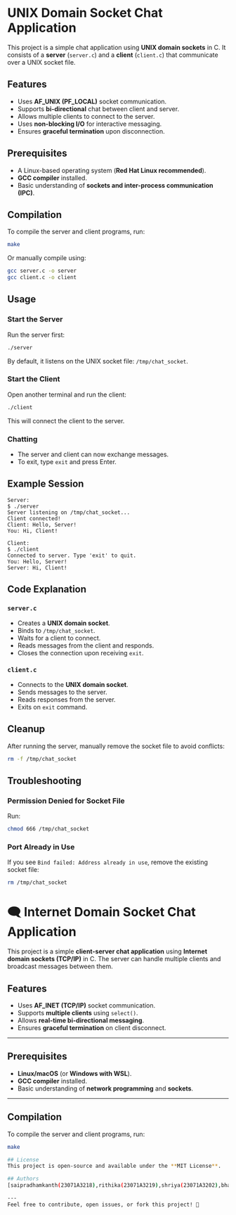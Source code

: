# UNIX Domain Socket Chat Application

This project is a simple chat application using **UNIX domain sockets** in C. It consists of a **server** (`server.c`) and a **client** (`client.c`) that communicate over a UNIX socket file.

## Features
- Uses **AF_UNIX (PF_LOCAL)** socket communication.
- Supports **bi-directional** chat between client and server.
- Allows multiple clients to connect to the server.
- Uses **non-blocking I/O** for interactive messaging.
- Ensures **graceful termination** upon disconnection.

## Prerequisites
- A Linux-based operating system (**Red Hat Linux recommended**).
- **GCC compiler** installed.
- Basic understanding of **sockets and inter-process communication (IPC)**.

## Compilation
To compile the server and client programs, run:
```sh
make
```
Or manually compile using:
```sh
gcc server.c -o server
gcc client.c -o client
```

## Usage
### Start the Server
Run the server first:
```sh
./server
```
By default, it listens on the UNIX socket file: `/tmp/chat_socket`.

### Start the Client
Open another terminal and run the client:
```sh
./client
```
This will connect the client to the server.

### Chatting
- The server and client can now exchange messages.
- To exit, type `exit` and press Enter.

## Example Session
```
Server:
$ ./server
Server listening on /tmp/chat_socket...
Client connected!
Client: Hello, Server!
You: Hi, Client!
```

```
Client:
$ ./client
Connected to server. Type 'exit' to quit.
You: Hello, Server!
Server: Hi, Client!
```

## Code Explanation
### `server.c`
- Creates a **UNIX domain socket**.
- Binds to `/tmp/chat_socket`.
- Waits for a client to connect.
- Reads messages from the client and responds.
- Closes the connection upon receiving `exit`.

### `client.c`
- Connects to the **UNIX domain socket**.
- Sends messages to the server.
- Reads responses from the server.
- Exits on `exit` command.

## Cleanup
After running the server, manually remove the socket file to avoid conflicts:
```sh
rm -f /tmp/chat_socket
```

## Troubleshooting
### **Permission Denied for Socket File**
Run:
```sh
chmod 666 /tmp/chat_socket
```

### **Port Already in Use**
If you see `Bind failed: Address already in use`, remove the existing socket file:
```sh
rm /tmp/chat_socket
```
# 🗨️ Internet Domain Socket Chat Application  

This project is a simple **client-server chat application** using **Internet domain sockets (TCP/IP)** in C. The server can handle multiple clients and broadcast messages between them.

## Features  
- Uses **AF_INET (TCP/IP)** socket communication.  
- Supports **multiple clients** using `select()`.  
- Allows **real-time bi-directional messaging**.  
- Ensures **graceful termination** on client disconnect.  

---

## Prerequisites  
- **Linux/macOS** (or **Windows with WSL**).  
- **GCC compiler** installed.  
- Basic understanding of **network programming** and **sockets**.  

---

## Compilation  
To compile the server and client programs, run:  
```sh
make

## License
This project is open-source and available under the **MIT License**.

## Authors
[saipradhamkanth(23071A3218),rithika(23071A3219),shriya(23071A3202),bhanu(23071A3204)] - Created this project for learning and demonstration purposes.

---
Feel free to contribute, open issues, or fork this project! 🚀
